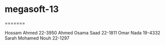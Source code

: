 megasoft-13
===========


=======

Hossam Ahmed 22-3950
Ahmed Osama Saad 22-1811
Omar Nada 19-4332
Sarah Mohamed Nouh 22-1297
